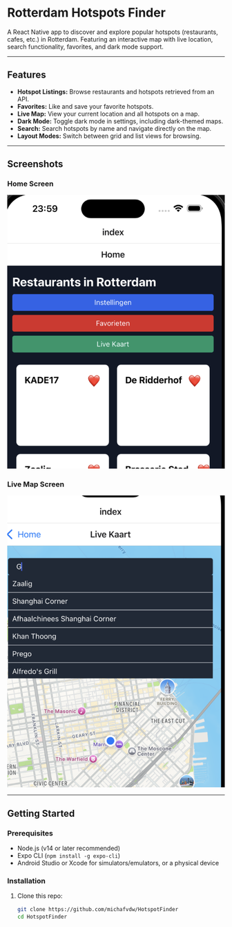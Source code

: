 # Rotterdam Hotspots Finder

A React Native app to discover and explore popular hotspots (restaurants, cafes, etc.) in Rotterdam. Featuring an interactive map with live location, search functionality, favorites, and dark mode support.

---

## Features

- **Hotspot Listings:** Browse restaurants and hotspots retrieved from an API.
- **Favorites:** Like and save your favorite hotspots.
- **Live Map:** View your current location and all hotspots on a map.
- **Dark Mode:** Toggle dark mode in settings, including dark-themed maps.
- **Search:** Search hotspots by name and navigate directly on the map.
- **Layout Modes:** Switch between grid and list views for browsing.

---

## Screenshots

### Home Screen
![Home Screen](./img/Home.png)

### Live Map Screen
![Live Map Screen](./img/LiveMap.png)

---

## Getting Started

### Prerequisites

- Node.js (v14 or later recommended)
- Expo CLI (`npm install -g expo-cli`)
- Android Studio or Xcode for simulators/emulators, or a physical device

### Installation

1. Clone this repo:

   ```bash
   git clone https://github.com/michafvdw/HotspotFinder
   cd HotspotFinder
